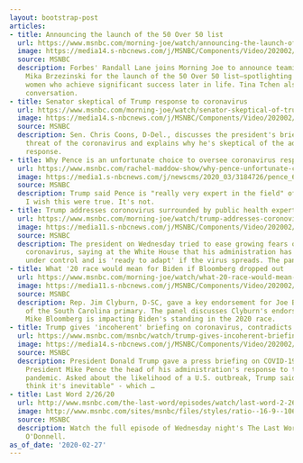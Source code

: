 ```yaml
---
layout: bootstrap-post
articles:
- title: Announcing the launch of the 50 Over 50 list
  url: https://www.msnbc.com/morning-joe/watch/announcing-the-launch-of-the-50-over-50-list-79527493928
  image: https://media14.s-nbcnews.com/j/MSNBC/Components/Video/202002/n_mj_fifty_200227_1920x1080.nbcnews-fp-1200-630.jpg
  source: MSNBC
  description: Forbes' Randall Lane joins Morning Joe to announce teaming up with
    Mika Brzezinski for the launch of the 50 Over 50 list—spotlighting and celebrating
    women who achieve significant success later in life. Tina Tchen also joins the
    conversation.
- title: Senator skeptical of Trump response to coronavirus
  url: https://www.msnbc.com/morning-joe/watch/senator-skeptical-of-trump-response-to-coronavirus-79523909946
  image: https://media14.s-nbcnews.com/j/MSNBC/Components/Video/202002/n_mj_coons_200227_1920x1080.nbcnews-fp-1200-630.jpg
  source: MSNBC
  description: Sen. Chris Coons, D-Del., discusses the president's briefing on the
    threat of the coronavirus and explains why he's skeptical of the administration's
    response.
- title: Why Pence is an unfortunate choice to oversee coronavirus response
  url: https://www.msnbc.com/rachel-maddow-show/why-pence-unfortunate-choice-oversee-coronavirus-response-n1144021
  image: https://media1.s-nbcnews.com/j/newscms/2020_03/3184726/pence_615695280-maddowblog_c1416449468d978b6e53e2bee390a149.nbcnews-fp-1200-630.jpg
  source: MSNBC
  description: Trump said Pence is "really very expert in the field" of public health.
    I wish this were true. It's not.
- title: Trump addresses coronovirus surrounded by public health experts.
  url: https://www.msnbc.com/morning-joe/watch/trump-addresses-coronovirus-surrounded-by-public-health-experts-79525445547
  image: https://media11.s-nbcnews.com/j/MSNBC/Components/Video/202002/n_mj_first_200227_1920x1080.nbcnews-fp-1200-630.jpg
  source: MSNBC
  description: The president on Wednesday tried to ease growing fears over the spreading
    coronavirus, saying at the White House that his administration has the situation
    under control and is 'ready to adapt' if the virus spreads. The panel discusses.
- title: What '20 race would mean for Biden if Bloomberg dropped out
  url: https://www.msnbc.com/morning-joe/watch/what-20-race-would-mean-for-biden-if-bloomberg-dropped-out-79523397895
  image: https://media11.s-nbcnews.com/j/MSNBC/Components/Video/202002/n_mj_bloom_200227_1920x1080.nbcnews-fp-1200-630.jpg
  source: MSNBC
  description: Rep. Jim Clyburn, D-SC, gave a key endorsement for Joe Biden ahead
    of the South Carolina primary. The panel discusses Clyburn's endorsement and why
    Mike Bloomberg is impacting Biden's standing in the 2020 race.
- title: Trump gives 'incoherent' briefing on coronavirus, contradicts CDC
  url: https://www.msnbc.com/msnbc/watch/trump-gives-incoherent-briefing-on-coronavirus-contradicts-cdc-79522373801
  image: https://media14.s-nbcnews.com/j/MSNBC/Components/Video/202002/coronavirus_trump.nbcnews-fp-1200-630.JPG
  source: MSNBC
  description: President Donald Trump gave a press briefing on COVID-19, naming Vice
    President Mike Pence the head of his administration's response to the potential
    pandemic. Asked about the likelihood of a U.S. outbreak, Trump said, "I don't
    think it's inevitable" - which …
- title: Last Word 2/26/20
  url: http://www.msnbc.com/the-last-word/episodes/watch/last-word-2-26-20-episode
  image: http://www.msnbc.com/sites/msnbc/files/styles/ratio--16-9--1067x600/public/videos/200214_4117029_Last_Word_2_26_20_800x450_1703237699917.jpg?itok=kSSaWAK_
  source: MSNBC
  description: Watch the full episode of Wednesday night's The Last Word with Lawrence
    O'Donnell.
as_of_date: '2020-02-27'
---
```


